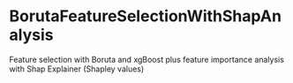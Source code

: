 # BorutaFeatureSelectionWithShapAnalysis
Feature selection with Boruta and xgBoost plus feature importance analysis with Shap Explainer (Shapley values)
